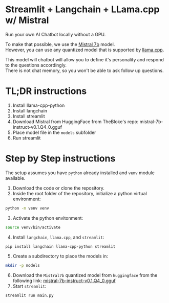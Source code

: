 # Streamlit + Langchain + LLama.cpp w/ Mistral

Run your own AI Chatbot locally without a GPU.

To make that possible, we use the [Mistral 7b](https://mistral.ai/news/announcing-mistral-7b/) model.  
However, you can use any quantized model that is supported by [llama.cpp](https://github.com/ggerganov/llama.cpp).

This model will chatbot will allow you to define it's personality and respond to the questions accordingly.  
There is not chat memory, so you won't be able to ask follow up questions.

# TL;DR instructions

1. Install llama-cpp-python
2. Install langchain
3. Install streamlit
4. Download Mistral from HuggingFace from TheBloke's repo: mistral-7b-instruct-v0.1.Q4_0.gguf
5. Place model file in the `models` subfolder
6. Run streamlit

# Step by Step instructions

The setup assumes you have `python` already installed and `venv` module available.

1. Download the code or clone the repository.
2. Inside the root folder of the repository, initialize a python virtual environment:
```bash
python -m venv venv
```
3. Activate the python envitonment:
```bash
source venv/bin/activate
```
4. Install `langchain`, `llama.cpp`, and `streamlit`:
```bash
pip install langchain llama-cpp-python streamlit
```
5. Create a subdirectory to place the models in:
```bash
mkdir -p models
```
6. Download the `Mistral7b` quantized model from `huggingface` from the following link:
[mistral-7b-instruct-v0.1.Q4_0.gguf](https://huggingface.co/TheBloke/Mistral-7B-Instruct-v0.1-GGUF/resolve/main/mistral-7b-instruct-v0.1.Q4_0.gguf)
7. Start `streamlit`:
```bash
streamlit run main.py
```
